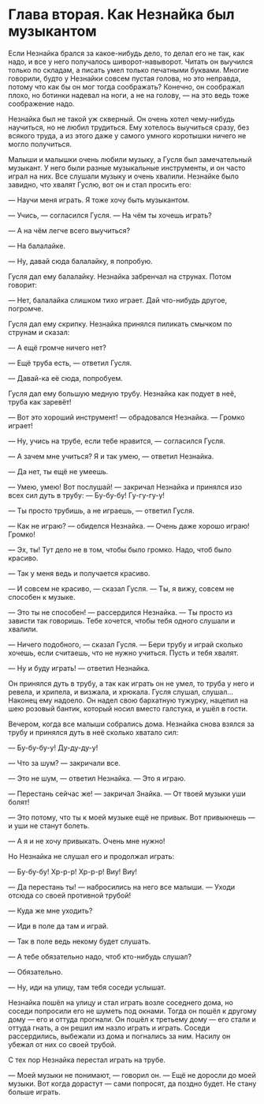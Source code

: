 # Глава вторая. Как Незнайка был музыкантом

Если Незнайка брался за какое-нибудь дело, то делал его не так, как надо, и все у него получалось шиворот-навыворот. Читать он выучился только по складам, а писать умел только печатными буквами. Многие говорили, будто у Незнайки совсем пустая голова, но это неправда, потому что как бы он мог тогда соображать? Конечно, он соображал плохо, но ботинки надевал на ноги, а не на голову, — на это ведь тоже соображение надо.

Незнайка был не такой уж скверный. Он очень хотел чему-нибудь научиться, но не любил трудиться. Ему хотелось выучиться сразу, без всякого труда, а из этого даже у самого умного коротышки ничего не могло получиться.

Малыши и малышки очень любили музыку, а Гусля был замечательный музыкант. У него были разные музыкальные инструменты, и он часто играл на них. Все слушали музыку и очень хвалили. Незнайке было завидно, что хвалят Гуслю, вот он и стал просить его:

— Научи меня играть. Я тоже хочу быть музыкантом.

— Учись, — согласился Гусля. — На чём ты хочешь играть?

— А на чём легче всего выучиться?

— На балалайке.

— Ну, давай сюда балалайку, я попробую.

Гусля дал ему балалайку. Незнайка забренчал на струнах. Потом говорит:

— Нет, балалайка слишком тихо играет. Дай что-нибудь другое, погромче.

Гусля дал ему скрипку. Незнайка принялся пиликать смычком по струнам и сказал:

— А ещё громче ничего нет?

— Ещё труба есть, — ответил Гусля.

— Давай-ка её сюда, попробуем.

Гусля дал ему большую медную трубу. Незнайка как подует в неё, труба как заревёт!

— Вот это хороший инструмент! — обрадовался Незнайка. — Громко играет!

— Ну, учись на трубе, если тебе нравится, — согласился Гусля.

— А зачем мне учиться? Я и так умею, — ответил Незнайка.

— Да нет, ты ещё не умеешь.

— Умею, умею! Вот послушай! — закричал Незнайка и принялся изо всех сил дуть в трубу: — Бу-бу-бу! Гу-гу-гу-у!

— Ты просто трубишь, а не играешь, — ответил Гусля.

— Как не играю? — обиделся Незнайка. — Очень даже хорошо играю! Громко!

— Эх, ты! Тут дело не в том, чтобы было громко. Надо, чтоб было красиво.

— Так у меня ведь и получается красиво.

— И совсем не красиво, — сказал Гусля. — Ты, я вижу, совсем не способен к музыке.

— Это ты не способен! — рассердился Незнайка. — Ты просто из зависти так говоришь. Тебе хочется, чтобы тебя одного слушали и хвалили.

— Ничего подобного, — сказал Гусля. — Бери трубу и играй сколько хочешь, если считаешь, что не нужно учиться. Пусть и тебя хвалят.

— Ну и буду играть! — ответил Незнайка.

Он принялся дуть в трубу, а так как играть он не умел, то труба у него и ревела, и хрипела, и визжала, и хрюкала. Гусля слушал, слушал… Наконец ему надоело. Он надел свою бархатную тужурку, нацепил на шею розовый бантик, который носил вместо галстука, и ушёл в гости.

Вечером, когда все малыши собрались дома. Незнайка снова взялся за трубу и принялся дуть в неё сколько хватало сил:

— Бу-бу-бу-у! Ду-ду-ду-у!

— Что за шум? — закричали все.

— Это не шум, — ответил Незнайка. — Это я играю.

— Перестань сейчас же! — закричал Знайка. — От твоей музыки уши болят!

— Это потому, что ты к моей музыке ещё не привык. Вот привыкнешь — и уши не станут болеть.

— А я и не хочу привыкать. Очень мне нужно!

Но Незнайка не слушал его и продолжал играть:

— Бу-бу-бу! Хр-р-р! Хр-р-р! Виу! Виу!

— Да перестань ты! — набросились на него все малыши. — Уходи отсюда со своей противной трубой!

— Куда же мне уходить?

— Иди в поле да там и играй.

— Так в поле ведь некому будет слушать.

— А тебе обязательно надо, чтоб кто-нибудь слушал?

— Обязательно.

— Ну, иди на улицу, там тебя соседи услышат.

Незнайка пошёл на улицу и стал играть возле соседнего дома, но соседи попросили его не шуметь под окнами. Тогда он пошёл к другому дому — его и оттуда прогнали. Он пошёл к третьему дому — его стали и оттуда гнать, а он решил им назло играть и играть. Соседи рассердились, выбежали из дома и погнались за ним. Насилу он убежал от них со своей трубой.

С тех пор Незнайка перестал играть на трубе.

— Моей музыки не понимают, — говорил он. — Ещё не доросли до моей музыки. Вот когда дорастут — сами попросят, да поздно будет. Не стану больше играть.
